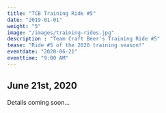 ```yaml
---
title: "TCB Training Ride #5"
date: "2019-01-01"
weight: "5"
image: "/images/training-rides.jpg"
description : "Team Craft Beer's Training Ride #5"
tease: "Ride #5 of the 2020 training season!" 
eventdate: "2020-06-21"
eventtime: "9:00 AM"
---
```


## June 21st, 2020

Details coming soon...